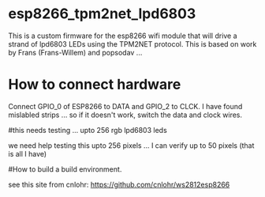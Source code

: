 # esp8266_tpm2net_lpd6803
This is a custom firmware for the esp8266 wifi module that will drive a strand of lpd6803 LEDs using the TPM2NET protocol. This is based on work by Frans (Frans-Willem) and popsodav ...

# How to connect hardware

Connect GPIO_0 of ESP8266 to DATA and GPIO_2 to CLCK. I have found mislabled strips ... so if it doesn't work, switch the data and clock wires.

#this needs testing ... upto 256 rgb lpd6803 leds

we need help testing this upto 256 pixels ... I can verify up to 50 pixels (that is all I have)

#How to build a build environment.

see this site from cnlohr: https://github.com/cnlohr/ws2812esp8266
